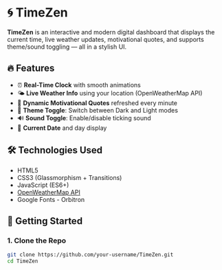 # 🌀 TimeZen

**TimeZen** is an interactive and modern digital dashboard that displays the current time, live weather updates, motivational quotes, and supports theme/sound toggling — all in a stylish UI.

## 🔥 Features

- ⏰ **Real-Time Clock** with smooth animations
- 🌤️ **Live Weather Info** using your location (OpenWeatherMap API)
- 💬 **Dynamic Motivational Quotes** refreshed every minute
- 🌙 **Theme Toggle**: Switch between Dark and Light modes
- 🔊 **Sound Toggle**: Enable/disable ticking sound
- 📅 **Current Date** and day display

## 🛠️ Technologies Used

- HTML5
- CSS3 (Glassmorphism + Transitions)
- JavaScript (ES6+)
- [OpenWeatherMap API](https://openweathermap.org/)
- Google Fonts - Orbitron

## 🚀 Getting Started

### 1. Clone the Repo

```bash
git clone https://github.com/your-username/TimeZen.git
cd TimeZen
